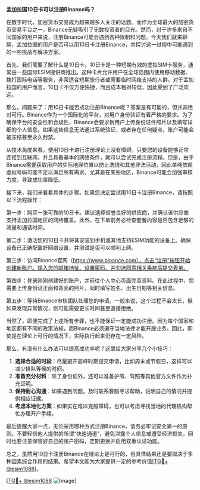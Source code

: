 **孟加拉国10日卡可以注册Binance吗？**

在数字时代，加密货币交易成为越来越多人关注的话题。而作为全球最大的加密货币交易平台之一，Binance无疑吸引了无数投资者的目光。然而，对于许多来自不同国家的用户来说，注册Binance可能会遇到各种限制和问题。今天我们就来聊聊，孟加拉国的用户是否可以用10日卡注册Binance，并探讨这一过程中可能遇到的一些挑战与解决方案。

首先，我们需要了解什么是10日卡。10日卡是一种短期有效的虚拟SIM卡服务，通常由一些国际ESIM提供商推出。这种卡片允许用户在全球范围内使用移动数据、拨打国际电话等服务，非常适合短期旅行者或需要临时网络支持的人群。对于孟加拉国的用户而言，10日卡不仅方便快捷，而且成本相对较低，因此受到了广泛欢迎。

那么，问题来了：用10日卡能否成功注册Binance呢？答案是有可能的，但并非绝对可行。Binance作为一个国际化的平台，对用户身份验证有着严格的要求。为了确保平台的安全性和合规性，Binance会要求新用户上传身份证件照片以及填写详细的个人信息。如果这些信息无法通过系统验证，或者存在任何疑点，账户可能会被冻结甚至永久封禁。

从技术角度来看，使用10日卡进行注册理论上没有障碍。只要您的设备能够正常连接到互联网，并且具备基本的网络条件，就可以尝试完成注册流程。但是，由于Binance需要获取用户的实际地理位置以防止洗钱和其他非法活动，因此单纯依赖虚拟号码可能不足以满足所有需求。尤其是在某些地区，Binance可能会加强审核力度，导致成功率降低。

接下来，我们来看看具体的步骤。如果您决定尝试用10日卡注册Binance，请按照以下流程操作：

第一步：购买一张可靠的10日卡。建议选择信誉良好的供应商，并确认该供应商支持孟加拉国地区的网络覆盖。此外，在下单前务必检查套餐内容是否包含足够的流量和通话时间。

第二步：激活您的10日卡并将其安装到手机或其他支持ESIM功能的设备上。确保设备已正确配置好网络设置，并测试是否可以顺利上网。

第三步：访问Binance官网（https://www.binance.com），点击“注册”按钮开始创建新账户。输入您的邮箱地址、设置密码，并勾选同意相关条款后提交表单。

第四步：登录刚刚创建好的账户，并前往个人中心页面完善资料。在此过程中，您需要上传身份证正面和背面的照片，同时填写姓名、出生日期等相关信息。

第五步：等待Binance审核团队处理您的申请。一般来说，这个过程不会太长，但如果发现异常情况，则可能需要更长时间甚至直接拒绝。

当然了，即便完成了上述所有步骤，也不能保证一定能成功注册。因为每个国家和地区都有不同的政策法规，而Binance必须遵守当地法律才能开展业务。因此，即使是在理论上可行的情况下，实际执行起来仍存在一定风险。

那么，有没有什么办法可以提高成功率呢？这里给大家分享几个小技巧：

1. **选择合适的时段**：尽量避开高峰时期提交申请，比如周末或节假日，这样可以减少排队等候的时间。
2. **准备充分材料**：除了身份证外，还可以准备护照、驾照等其他官方文件作为补充证明。
3. **保持耐心沟通**：如果遇到问题，及时联系客服寻求帮助，说明自己的情况并提供相应证据。
4. **考虑本地化方案**：如果实在难以克服障碍，也可以考虑寻找当地的代理机构帮忙办理开户手续。

最后提醒大家一点，无论采用哪种方式注册Binance，请务必牢记安全第一的原则。不要轻信他人提供的所谓“快速通道”，避免泄露个人信息或遭受经济损失。同时也要注意保管好自己的账户密码，定期更换并启用双重认证功能。

总之，虽然用10日卡注册Binance在理论上是可行的，但具体结果还是要取决于多种因素综合作用的结果。希望本文能为大家提供一定的参考价值[[TG💪+ @esim1088](https://t.me/s/esim1088)]。

[[TG💪+ @esim1088](https://t.me/s/esim1088) ![Image](https://i.postimg.cc/4NQfJmqS/Snipaste-2025-05-13-00-14-12.png)]